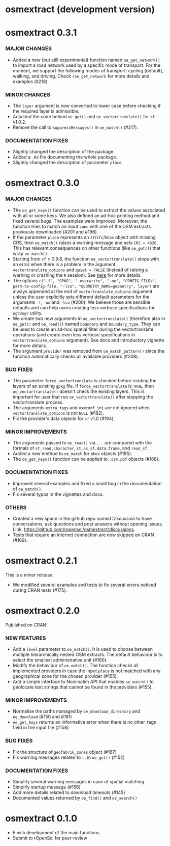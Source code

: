 # osmextract (development version)

# osmextract 0.3.1

### MAJOR CHANGES

* Added a new (but still experimental) function named `oe_get_network()` to import a road network used by a specific mode of transport. For the moment, we support the following modes of transport: cycling (default), walking, and driving. Check `?oe_get_network` for more details and examples (#218). 

### MINOR CHANGES

* The `layer` argument is now converted to lower case before checking if the required layer is admissible. 
* Adjusted the code behind `oe_get()` and `oe_vectortranslate()` for `sf` v1.0.2.
* Remove the call to `suppressMessages()` in `oe_match()` (#217).

### DOCUMENTATION FIXES

* Slightly changed the description of the package. 
* Added a `.Rd` file documenting the whole package. 
* Slightly changed the description of parameter `place`. 

# osmextract 0.3.0

### MAJOR CHANGES

* The `oe_get_keys()` function can be used to extract the values associated with all or some keys. We also defined an ad-hoc printing method and fixed several bugs. The examples were improved. Moreover, the function tries to match an input `zone` with one of the OSM extracts previously downloaded (#201 and #196). 
* If the parameter `place` represents an `sf`/`sfc`/`bbox` object with missing CRS, then `oe_match()` raises a warning message and sets `CRS = 4326`. This has relevant consequences on other functions (like `oe_get()`) that wrap `oe_match()`. 
* Starting from `sf` > 0.9.8, the function `oe_vectortranslate()` stops with an error when there is a problem in the argument `vectortranslate_options` and `quiet = FALSE` (instead of raising a warning or crashing the `R` session). See [here](https://github.com/r-spatial/sf/issues/1680) for more details. 
* The options `c("-f", "GPKG", "-overwrite", "-oo", "CONFIG_FILE=", path-to-config-file, "-lco", "GEOMETRY_NAME=geometry", layer)` are always appended at the end of `vectortranslate_options` argument unless the user explicitly sets different default parameters for the arguments `-f`, `-oo` and `-lco` (#200). We believe those are sensible defaults and can help users creating less verbose specifications for `ogr2ogr` utility. 
* We create two new arguments in `oe_vectortranslate()` (therefore also in `oe_get()` and `oe_read()`) named `boundary` and `boundary_type`. They can be used to create an ad-hoc spatial filter during the vectortranslate operations (and create even less verbose specifications in `vectortranslate_options` argument). See docs and introductory vignette for more details. 
* The argument `provider` was removed from `oe_match_pattern()` since the function automatically checks all available providers (#208). 

### BUG FIXES

* The parameter `force_vectortranslate` is checked before reading the layers of an existing `gpkg` file. If `force_vectortranslate` is `TRUE`, then `oe_vectortranslate()` doesn't check the existing layers. This is important for user that run `oe_vectortranslate()` after stopping the vectortranslate process.  
* The arguments `extra_tags` and `osmconf_ini` are not ignored when `vectortranslate_options` is not `NULL` (#182). 
* Fix the provider's data objects for `sf` v1.0 (#194). 

### MINOR IMPROVEMENTS

* The arguments passed to `oe_read()` via `...` are compared with the formals of `st_read.character`, `st_as_sf.data.frame`, and `read_sf`.  
* Added a new method to `oe_match` for `bbox` objects (#185).
* The `oe_get_keys()` function can be applied to `.osm.pbf` objects (#188). 

### DOCUMENTATION FIXES

* Improved several examples and fixed a small bug in the documentation of `oe_match()`.
* Fix several typos in the vignettes and docs. 

### OTHERS

* Created a new space in the github repo named _Discussion_ to have conversations, ask questions and post answers without opening issues. Link: https://github.com/ropensci/osmextract/discussions.
* Tests that require an internet connection are now skipped on CRAN (#189). 

# osmextract 0.2.1

This is a minor release. 

* We modified several examples and tests to fix several errors noticed during CRAN tests (#175). 

# osmextract 0.2.0

Published on CRAN! 

### NEW FEATURES

* Add a `level` parameter to `oe_match()`. It is used to choose between multiple hierarchically nested OSM extracts. The default behaviour is to select the smallest administrative unit (#160).
* Modify the behaviour of `oe_match()`. The function checks all implemented providers in case the input `place` is not matched with any geographical zone for the chosen provider (#155).
* Add a simple interface to Nominatim API that enables `oe_match()` to geolocate text strings that cannot be found in the providers (#155). 

### MINOR IMPROVEMENTS

* Normalise the paths managed by `oe_download_directory` and `oe_download` (#150 and #161) 
* `oe_get_keys` returns an informative error when there is no other_tags field in the input file (#158)

### BUG FIXES

* Fix the structure of `geofabrik_zones` object (#167)
* Fix warning messages related to ... in `oe_get()` (#152)

### DOCUMENTATION FIXES

* Simplify several warning messages in case of spatial matching
* Simplify startup message (#156)
* Add more details related to download timeouts (#145)
* Documented values returned by `oe_find()` and `oe_search()`

# osmextract 0.1.0

* Finish development of the main functions
* Submit to rOpenSci for peer-review
